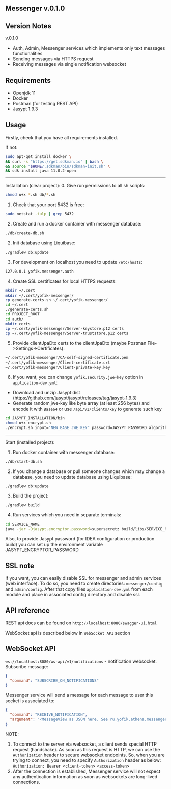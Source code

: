## Messenger v.0.1.0

## Version Notes
v.0.1.0
- Auth, Admin, Messenger services which implements only text messages functionalities
- Sending messages via HTTPS request
- Receiving messages via single notification websocket

## Requirements

- Openjdk 11
- Docker
- Postman (for testing REST API)
- Jasypt 1.9.3

## Usage

Firstly, check that you have all requirements installed.

If not:
```bash
sudo apt-get install docker \
&& curl -s "https://get.sdkman.io" | bash \
&& source "$HOME/.sdkman/bin/sdkman-init.sh" \
&& sdk install java 11.0.2-open
```

----

Installation (clear project):
0. Give run permissions to all sh scripts:
```bash
chmod u+x *.sh db/*.sh
```
1. Check that your port 5432 is free:
```bash
sudo netstat -tulp | grep 5432
```
2. Create and run a docker container with messenger database:
```bash
./db/create-db.sh
```
2. Init database using Liquibase:
```bash
./gradlew db:update
```
3. For development on localhost you need to update `/etc/hosts`:
```bash
127.0.0.1 yofik.messenger.auth
```
4. Create SSL certificates for local HTTPS requests:
```bash
mkdir ~/.cert
mkdir ~/.cert/yofik-messenger/
cp generate-certs.sh ~/.cert/yofik-messenger/
cd ~/.cert
./generate-certs.sh
cd PROJECT_ROOT
cd auth/
mkdir certs
cp ~/.cert/yofik-messenger/Server-keystore.p12 certs
cp ~/.cert/yofik-messenger/Server-truststore.p12 certs
```
5. Provide clientJpaDto certs to the clientJpaDto (maybe Postman File->Settings->Certificates):
```bash
~/.cert/yofik-messenger/CA-self-signed-certificate.pem
~/.cert/yofik-messenger/Client-certificate.crt
~/.cert/yofik-messenger/Client-private-key.key
```
6. If you want, you can change `yofik.security.jwe-key` option in `application-dev.yml`:
- Download and unzip Jasypt dist (https://github.com/jasypt/jasypt/releases/tag/jasypt-1.9.3)
- Generate random jwe-key like byte array (at least 256 bytes) and encode it with `Base64` 
or use `/api/v1/clients/key` to generate such key
```bash
cd JASYPT_INSTALLATION/bin
chmod u+x encrypt.sh
./encrypt.sh input="NEW_BASE_JWE_KEY" password=JASYPT_PASSWORD algorithm=PBEWithMD5AndDES
```
----

Start (installed project):
1. Run docker container with messenger database:
```bash
./db/start-db.sh
```
2. If you change a database or pull someone changes which may change a database, you need to update
database using Liquibase:
```bash
./gradlew db:update
```
3. Build the project:
```bash
./gradlew build
```
4. Run services which you need in separate terminals:
```bash
cd SERVICE_NAME
java -jar -Djasypt.encryptor.password=supersecretz build/libs/SERVICE_NAME-VERSION.war
```
Also, to provide Jasypt password (for IDEA configuration or production build) you can set up the environment
variable JASYPT_ENCRYPTOR_PASSWORD

## SSL note

If you want, you can easily disable SSL for messenger and admin services (web interface). To do so, you need 
to create directories: `messenger/config` and `admin/config`. After that copy files `application-dev.yml` from 
each module and place in associated config directory and disable ssl.

## API reference

REST api docs can be found on `http://localhost:8080/swagger-ui.html`

WebSocket api is described below in `WebSocket API` section

## WebSocket API

`ws://localhost:8080/ws-api/v1/notifications` - notification websocket.
Subscribe message:
```json
{
  "command": "SUBSCRIBE_ON_NOTIFICATIONS"
}
```

Messenger service will send a message for each message to user this socket is associated to:
```json
{
  "command": "RECEIVE_NOTIFICATION",
  "argument": "<MessageView as JSON here. See ru.yofik.athena.messenger.context.chat.view.MessageView> Example: {id:26,text:Hello, world!,senderId:14,chatId:19,date:2022-04-09T16:06:25.998397} "
}
```

NOTE:
1. To connect to the server via websocket, a client sends special HTTP request (handshake). As soon as this
request is HTTP, we can use the `Authorization` header to secure websocket endpoints. So, when you are trying to 
connect, you need to specify `Authorization` header as below:
`Authorization: Bearer <client-token> <access-token>`
2. After the connection is established, Messenger service will not expect any authentication information as soon as 
websockets are long-lived connections.


